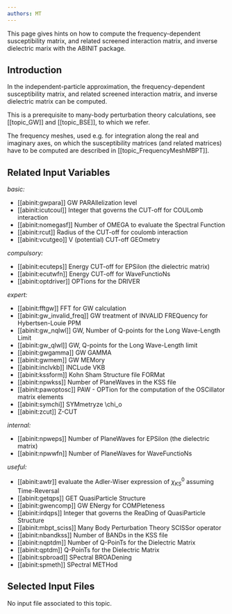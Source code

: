 ```yaml
---
authors: MT
---
```


<!--
This file is automatically generated by mksite.py. All changes will be lost.
Change the input yaml files or the python code

-->
This page gives hints on how to compute the frequency-dependent susceptibility matrix, and related screened
interaction matrix, and inverse dielectric marix with the ABINIT package.

## Introduction

In the independent-particle approximation, the frequency-dependent
susceptibility matrix, and related screened interaction matrix, and inverse
dielectric matrix can be computed.

This is a prerequisite to many-body perturbation theory calculations, see
[[topic_GW]] and [[topic_BSE]], to which we refer.

The frequency meshes, used e.g. for integration along the real and imaginary
axes, on which the susceptibility matrices (and related matrices) have to be
computed are described in [[topic_FrequencyMeshMBPT]].



## Related Input Variables

*basic:*

- [[abinit:gwpara]]  GW PARAllelization level
- [[abinit:icutcoul]]  Integer that governs the CUT-off for COULomb interaction
- [[abinit:nomegasf]]  Number of OMEGA to evaluate the Spectral Function
- [[abinit:rcut]]  Radius of the CUT-off for coulomb interaction
- [[abinit:vcutgeo]]  V (potential) CUT-off GEOmetry
 
*compulsory:*

- [[abinit:ecuteps]]  Energy CUT-off for EPSilon (the dielectric matrix)
- [[abinit:ecutwfn]]  Energy CUT-off for WaveFunctioNs
- [[abinit:optdriver]]  OPTions for the DRIVER
 
*expert:*

- [[abinit:fftgw]]  FFT for GW calculation
- [[abinit:gw_invalid_freq]]  GW treatment of INVALID FREQuency for Hybertsen-Louie PPM
- [[abinit:gw_nqlwl]]  GW, Number of Q-points for the Long Wave-Length Limit
- [[abinit:gw_qlwl]]  GW, Q-points for the Long Wave-Length limit
- [[abinit:gwgamma]]  GW GAMMA
- [[abinit:gwmem]]  GW MEMory
- [[abinit:inclvkb]]  INCLude VKB
- [[abinit:kssform]]  Kohn Sham Structure file FORMat
- [[abinit:npwkss]]  Number of PlaneWaves in the KSS file
- [[abinit:pawoptosc]]  PAW - OPTion for the computation of the OSCillator matrix elements
- [[abinit:symchi]]  SYMmetryze \chi_o
- [[abinit:zcut]]  Z-CUT
 
*internal:*

- [[abinit:npweps]]  Number of PlaneWaves for EPSilon (the dielectric matrix)
- [[abinit:npwwfn]]  Number of PlaneWaves for WaveFunctioNs
 
*useful:*

- [[abinit:awtr]]  evaluate the Adler-Wiser expression of $\chi^{0}_{KS}$ assuming Time-Reversal
- [[abinit:getqps]]  GET QuasiParticle Structure
- [[abinit:gwencomp]]  GW ENergy for COMPleteness
- [[abinit:irdqps]]  Integer that governs the ReaDing of QuasiParticle Structure
- [[abinit:mbpt_sciss]]  Many Body Perturbation Theory SCISSor operator
- [[abinit:nbandkss]]  Number of BANDs in the KSS file
- [[abinit:nqptdm]]  Number of Q-PoinTs for the Dielectric Matrix
- [[abinit:qptdm]]  Q-PoinTs for the Dielectric Matrix
- [[abinit:spbroad]]  SPectral BROADening
- [[abinit:spmeth]]  SPectral METHod
 

## Selected Input Files

No input file associated to this topic.

